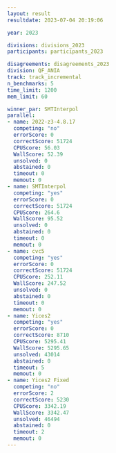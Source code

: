 ```yaml
---
layout: result
resultdate: 2023-07-04 20:19:06

year: 2023

divisions: divisions_2023
participants: participants_2023

disagreements: disagreements_2023
division: QF_ANIA
track: track_incremental
n_benchmarks: 5
time_limit: 1200
mem_limit: 60

winner_par: SMTInterpol
parallel:
- name: 2022-z3-4.8.17
  competing: "no"
  errorScore: 0
  correctScore: 51724
  CPUScore: 56.03
  WallScore: 52.39
  unsolved: 0
  abstained: 0
  timeout: 0
  memout: 0
- name: SMTInterpol
  competing: "yes"
  errorScore: 0
  correctScore: 51724
  CPUScore: 264.6
  WallScore: 95.52
  unsolved: 0
  abstained: 0
  timeout: 0
  memout: 0
- name: cvc5
  competing: "yes"
  errorScore: 0
  correctScore: 51724
  CPUScore: 252.11
  WallScore: 247.52
  unsolved: 0
  abstained: 0
  timeout: 0
  memout: 0
- name: Yices2
  competing: "yes"
  errorScore: 0
  correctScore: 8710
  CPUScore: 5295.41
  WallScore: 5295.65
  unsolved: 43014
  abstained: 0
  timeout: 5
  memout: 0
- name: Yices2 Fixed
  competing: "no"
  errorScore: 2
  correctScore: 5230
  CPUScore: 3342.19
  WallScore: 3342.47
  unsolved: 46494
  abstained: 0
  timeout: 2
  memout: 0
---
```

